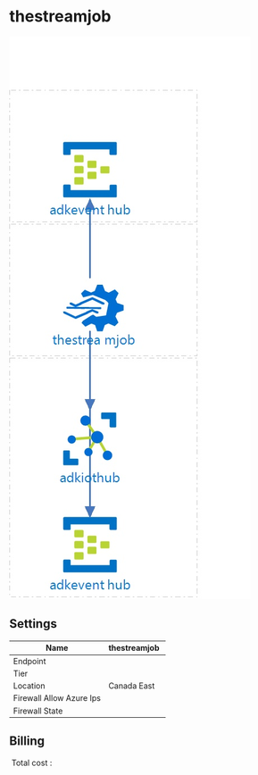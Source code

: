 # thestreamjob
![Cloudockit](../assets/25f542c57a914bac924ba6c362fdecff.jpg) 
## Settings


| Name | thestreamjob  |
| --- | --- |
| Endpoint |   |
| Tier |   |
| Location | Canada East  |
| Firewall Allow Azure Ips |   |
| Firewall State |   |

## Billing
 Total cost : 

